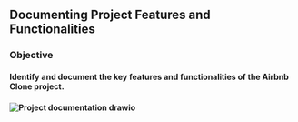 ## Documenting Project Features and Functionalities

### Objective

#### Identify and document the key features and functionalities of the Airbnb Clone project.
#### ![Project documentation drawio](https://github.com/user-attachments/assets/21f20264-8944-4cc3-bac3-5478657ed0dc)


